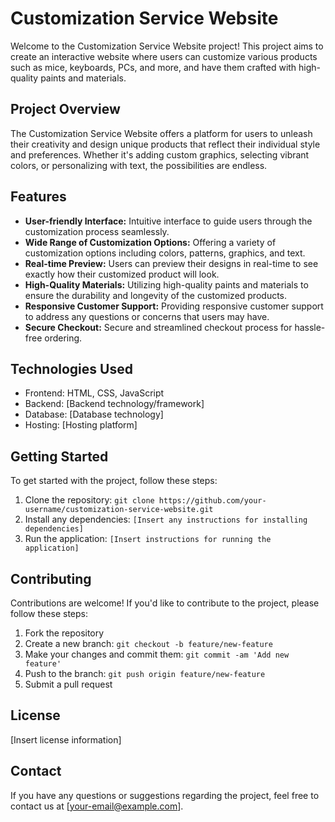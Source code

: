 # Customization Service Website

Welcome to the Customization Service Website project! This project aims to create an interactive website where users can customize various products such as mice, keyboards, PCs, and more, and have them crafted with high-quality paints and materials.

## Project Overview

The Customization Service Website offers a platform for users to unleash their creativity and design unique products that reflect their individual style and preferences. Whether it's adding custom graphics, selecting vibrant colors, or personalizing with text, the possibilities are endless.

## Features

- **User-friendly Interface:** Intuitive interface to guide users through the customization process seamlessly.
- **Wide Range of Customization Options:** Offering a variety of customization options including colors, patterns, graphics, and text.
- **Real-time Preview:** Users can preview their designs in real-time to see exactly how their customized product will look.
- **High-Quality Materials:** Utilizing high-quality paints and materials to ensure the durability and longevity of the customized products.
- **Responsive Customer Support:** Providing responsive customer support to address any questions or concerns that users may have.
- **Secure Checkout:** Secure and streamlined checkout process for hassle-free ordering.

## Technologies Used

- Frontend: HTML, CSS, JavaScript
- Backend: [Backend technology/framework]
- Database: [Database technology]
- Hosting: [Hosting platform]

## Getting Started

To get started with the project, follow these steps:

1. Clone the repository: `git clone https://github.com/your-username/customization-service-website.git`
2. Install any dependencies: `[Insert any instructions for installing dependencies]`
3. Run the application: `[Insert instructions for running the application]`

## Contributing

Contributions are welcome! If you'd like to contribute to the project, please follow these steps:

1. Fork the repository
2. Create a new branch: `git checkout -b feature/new-feature`
3. Make your changes and commit them: `git commit -am 'Add new feature'`
4. Push to the branch: `git push origin feature/new-feature`
5. Submit a pull request

## License

[Insert license information]

## Contact

If you have any questions or suggestions regarding the project, feel free to contact us at [your-email@example.com].

